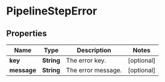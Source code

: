 # PipelineStepError

## Properties
Name | Type | Description | Notes
------------ | ------------- | ------------- | -------------
**key** | **String** | The error key. |  [optional]
**message** | **String** | The error message. |  [optional]
